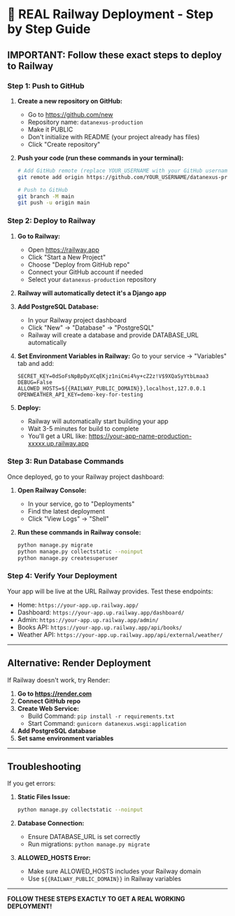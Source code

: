 # 🚀 REAL Railway Deployment - Step by Step Guide

## IMPORTANT: Follow these exact steps to deploy to Railway

### Step 1: Push to GitHub

1. **Create a new repository on GitHub:**
   - Go to https://github.com/new
   - Repository name: `datanexus-production`
   - Make it PUBLIC
   - Don't initialize with README (your project already has files)
   - Click "Create repository"

2. **Push your code (run these commands in your terminal):**
   ```bash
   # Add GitHub remote (replace YOUR_USERNAME with your GitHub username)
   git remote add origin https://github.com/YOUR_USERNAME/datanexus-production.git
   
   # Push to GitHub
   git branch -M main
   git push -u origin main
   ```

### Step 2: Deploy to Railway

1. **Go to Railway:**
   - Open https://railway.app
   - Click "Start a New Project"
   - Choose "Deploy from GitHub repo"
   - Connect your GitHub account if needed
   - Select your `datanexus-production` repository

2. **Railway will automatically detect it's a Django app**

3. **Add PostgreSQL Database:**
   - In your Railway project dashboard
   - Click "New" → "Database" → "PostgreSQL"
   - Railway will create a database and provide DATABASE_URL automatically

4. **Set Environment Variables in Railway:**
   Go to your service → "Variables" tab and add:
   ```
   SECRET_KEY=0dSoFsNpBpDyXCqEKjz1niCmi4%y+cZ2z!V$9XQaSyYtbLmaa3
   DEBUG=False
   ALLOWED_HOSTS=${{RAILWAY_PUBLIC_DOMAIN}},localhost,127.0.0.1
   OPENWEATHER_API_KEY=demo-key-for-testing
   ```

5. **Deploy:**
   - Railway will automatically start building your app
   - Wait 3-5 minutes for build to complete
   - You'll get a URL like: https://your-app-name-production-xxxxx.up.railway.app

### Step 3: Run Database Commands

Once deployed, go to your Railway project dashboard:

1. **Open Railway Console:**
   - In your service, go to "Deployments"
   - Find the latest deployment
   - Click "View Logs" → "Shell"

2. **Run these commands in Railway console:**
   ```bash
   python manage.py migrate
   python manage.py collectstatic --noinput
   python manage.py createsuperuser
   ```

### Step 4: Verify Your Deployment

Your app will be live at the URL Railway provides. Test these endpoints:
- Home: `https://your-app.up.railway.app/`
- Dashboard: `https://your-app.up.railway.app/dashboard/`
- Admin: `https://your-app.up.railway.app/admin/`
- Books API: `https://your-app.up.railway.app/api/books/`
- Weather API: `https://your-app.up.railway.app/api/external/weather/`

---

## Alternative: Render Deployment

If Railway doesn't work, try Render:

1. **Go to https://render.com**
2. **Connect GitHub repo**
3. **Create Web Service:**
   - Build Command: `pip install -r requirements.txt`
   - Start Command: `gunicorn datanexus.wsgi:application`
4. **Add PostgreSQL database**
5. **Set same environment variables**

---

## Troubleshooting

If you get errors:

1. **Static Files Issue:**
   ```bash
   python manage.py collectstatic --noinput
   ```

2. **Database Connection:**
   - Ensure DATABASE_URL is set correctly
   - Run migrations: `python manage.py migrate`

3. **ALLOWED_HOSTS Error:**
   - Make sure ALLOWED_HOSTS includes your Railway domain
   - Use `${{RAILWAY_PUBLIC_DOMAIN}}` in Railway variables

---

**FOLLOW THESE STEPS EXACTLY TO GET A REAL WORKING DEPLOYMENT!**